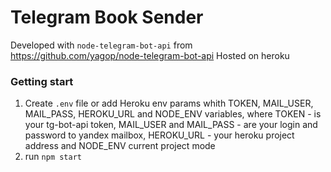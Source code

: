 # Telegram Book Sender

Developed with `node-telegram-bot-api` from https://github.com/yagop/node-telegram-bot-api
Hosted on heroku

### Getting start   

1. Create  `.env` file or add Heroku env params whith TOKEN, MAIL_USER, MAIL_PASS, HEROKU_URL and NODE_ENV variables, where TOKEN - is your tg-bot-api token, 
MAIL_USER and MAIL_PASS - are your login and password to yandex mailbox, HEROKU_URL - your heroku project address and NODE_ENV current project mode
2. run `npm start`

